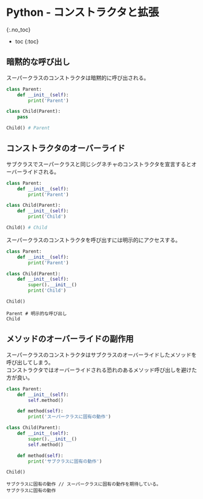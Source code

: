 # Python - コンストラクタと拡張
{:.no_toc}

* toc
{:toc}

## 暗黙的な呼び出し
スーパークラスのコンストラクタは暗黙的に呼び出される。

```python
class Parent:
    def __init__(self):
        print('Parent')

class Child(Parent):
    pass

Child() # Parent
```

## コンストラクタのオーバーライド
サブクラスでスーパークラスと同じシグネチャのコンストラクタを宣言するとオーバーライドされる。

```python
class Parent:
    def __init__(self):
        print('Parent')

class Child(Parent):
    def __init__(self):
        print('Child')

Child() # Child
```

スーパークラスのコンストラクタを呼び出すには明示的にアクセスする。

```python
class Parent:
    def __init__(self):
        print('Parent')

class Child(Parent):
    def __init__(self):
        super().__init__()
        print('Child')

Child()
```

```
Parent # 明示的な呼び出し
Child
```

## メソッドのオーバーライドの副作用
スーパークラスのコンストラクタはサブクラスのオーバーライドしたメソッドを呼び出してしまう。  
コンストラクタではオーバーライドされる恐れのあるメソッド呼び出しを避けた方が良い。

```python
class Parent:
    def __init__(self):
        self.method()

    def method(self):
        print('スーパークラスに固有の動作')

class Child(Parent):
    def __init__(self):
        super().__init__()
        self.method()

    def method(self):
        print('サブクラスに固有の動作')

Child()
```

```
サブクラスに固有の動作 // スーパークラスに固有の動作を期待している。
サブクラスに固有の動作
```
